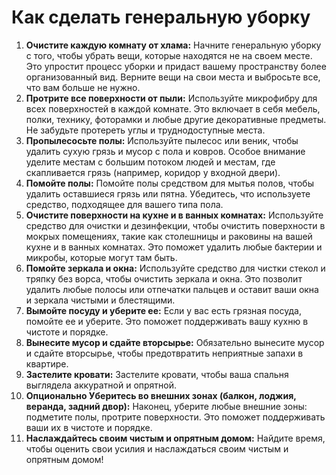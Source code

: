 # Как сделать генеральную уборку
1. **Очистите каждую комнату от хлама:** Начните генеральную уборку с того, чтобы убрать вещи, которые находятся не на своем месте. Это упростит процесс уборки и придаст вашему пространству более организованный вид. Верните вещи на свои места и выбросьте все, что вам больше не нужно.
2. **Протрите все поверхности от пыли:** Используйте микрофибру для всех поверхностей в каждой комнате. Это включает в себя мебель, полки, технику, фоторамки и любые другие декоративные предметы. Не забудьте протереть углы и труднодоступные места.
3. **Пропылесосьте полы:** Используйте пылесос или веник, чтобы удалить сухую грязь и мусор с пола и ковров. Особое внимание уделите местам с большим потоком людей и местам, где скапливается грязь (например, коридор у входной двери).
4. **Помойте полы:** Помойте полы средством для мытья полов, чтобы удалить оставшиеся грязь или пятна. Убедитесь, что используете средство, подходящее для вашего типа пола.
5. **Очистите поверхности на кухне и в ванных комнатах:** Используйте средство для очистки и дезинфекции, чтобы очистить поверхности в мокрых помещениях, такие как столешницы и раковины на вашей кухне и в ванных комнатах. Это поможет удалить любые бактерии и микробы, которые могут там быть.
6. **Помойте зеркала и окна:** Используйте средство для чистки стекол и тряпку без ворса, чтобы очистить зеркала и окна. Это позволит удалить любые полосы или отпечатки пальцев и оставит ваши окна и зеркала чистыми и блестящими.
7. **Вымойте посуду и уберите ее:** Если у вас есть грязная посуда, помойте ее и уберите. Это поможет поддерживать вашу кухню в чистоте и порядке.
8. **Вынесите мусор и сдайте вторсырье:** Обязательно вынесите мусор и сдайте вторсырье, чтобы предотвратить неприятные запахи в квартире.
9. **Застелите кровати:** Застелите кровати, чтобы ваша спальня выглядела аккуратной и опрятной. 
10. **Опционально Уберитесь во внешних зонах (балкон, лоджия, веранда, задний двор):** Наконец, уберите любые внешние зоны: подметите полы, протрите поверхности. Это поможет поддерживать ваши их в чистоте и порядке.
11. **Наслаждайтесь своим чистым и опрятным домом:** Найдите время, чтобы оценить свои усилия и наслаждаться своим чистым и опрятным домом!
